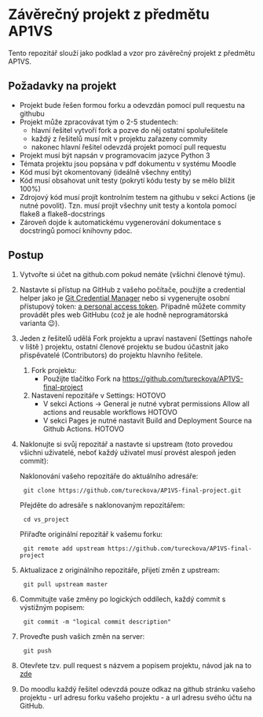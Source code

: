 # Závěrečný projekt z předmětu AP1VS
Tento repozitář slouží jako podklad a vzor pro závěrečný projekt z předmětu AP1VS.

## Požadavky na projekt
* Projekt bude řešen formou forku a odevzdán pomocí pull requestu na githubu
* Projekt může zpracovávat tým o 2-5 studentech:
    * hlavní řešitel vytvoří fork a pozve do něj ostatní spoluřešitele
    * každý z řešitelů musí mít v projektu zařazeny commity
    * nakonec hlavní řešitel odevzdá projekt pomocí pull requestu
* Projekt musí být napsán v programovacím jazyce Python 3
* Témata projektu jsou popsána v pdf dokumentu v systému Moodle
* Kód musí být okomentovaný (ideálně všechny entity)
* Kód musí obsahovat unit testy (pokrytí kódu testy by se mělo blížit 100%)
* Zdrojový kód musí projít kontrolním testem na githubu v sekci Actions (je nutné povolit). Tzn. musí projít všechny unit testy a kontola pomocí flake8 a flake8-docstrings
* Zároveň dojde k automatickému vygenerování dokumentace s docstringů pomocí knihovny pdoc.


## Postup
1. Vytvořte si účet na github.com pokud nemáte (všichni členové týmu).
2. Nastavte si přístup na GitHub z vašeho počítače, použijte a credential helper jako je [Git Credential Manager](https://github.com/GitCredentialManager/git-credential-manager/blob/main/README.md) nebo si vygenerujte osobní přístupový token: [a personal access token](https://docs.github.com/en/authentication/keeping-your-account-and-data-secure/creating-a-personal-access-token). Případně můžete commity provádět přes web GitHubu (což je ale hodně neprogramátorská varianta :wink:).
2. Jeden z řešitelů udělá Fork projektu a upraví nastavení (Settings nahoře v liště ) projektu, ostatní členové projektu se budou účastnit jako přispěvatelé (Contributors) do projektu hlavního řešitele.
    1. Fork projektu:
        * Použijte tlačítko Fork na https://github.com/tureckova/AP1VS-final-project
    2. Nastavení repozitáře v Settings: HOTOVO
        * V sekci Actions -> General je nutné vybrat permissions Allow all actions and reusable workflows HOTOVO
        * V sekci Pages je nutné nastavit Build and Deployment Source na Github Actions. HOTOVO
        
3. Naklonujte si svůj repozitář a nastavte si upstream (toto provedou všichni uživatelé, neboť každý uživatel musí provést alespoň jeden commit):

    Naklonování vašeho repozitáře do aktuálního adresáře:
    
        git clone https://github.com/tureckova/AP1VS-final-project.git
        
    Přejděte do adresáře s naklonovaným repozitářem:
    
        cd vs_project
        
    Přiřaďte originální repozitář k vašemu forku:
    
        git remote add upstream https://github.com/tureckova/AP1VS-final-project

3. Aktualizace z originálního repozitáře, přijetí změn z upstream:

        git pull upstream master
    
4. Commitujte vaše změny po logických oddílech, každý commit s výstižným popisem:

        git commit -m "logical commit description"
    
5. Proveďte push vašich změn na server:

        git push
    
6. Otevřete tzv. pull request s názvem a popisem projektu, návod jak na to [zde](https://docs.github.com/en/pull-requests/collaborating-with-pull-requests/proposing-changes-to-your-work-with-pull-requests/creating-a-pull-request-from-a-fork)
    
7. Do moodlu každý řešitel odevzdá pouze odkaz na github stránku vašeho projektu - url adresu forku vašeho projektu - a url adresu svého účtu na GitHub.
